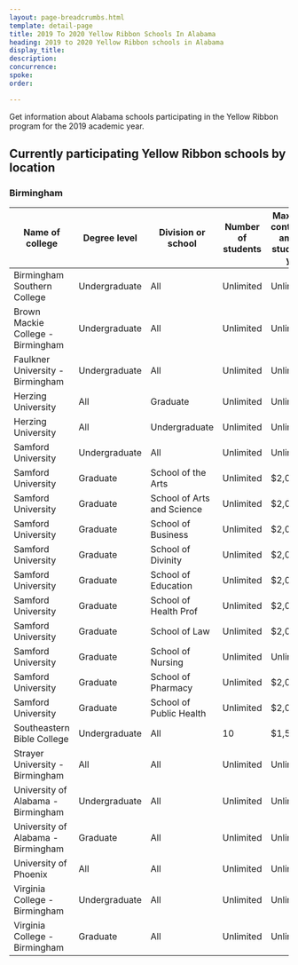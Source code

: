 ```yaml
---
layout: page-breadcrumbs.html
template: detail-page
title: 2019 To 2020 Yellow Ribbon Schools In Alabama
heading: 2019 to 2020 Yellow Ribbon schools in Alabama
display_title: 
description: 
concurrence: 
spoke: 
order: 

---
```


<div class="va-introtext">

Get information about Alabama schools participating in the Yellow Ribbon program for the 2019 academic year.

</div>

## Currently participating Yellow Ribbon schools by location

### Birmingham

| Name of college | Degree level | Division or school | Number of students | Max school contribution amt (Per student/per year) |
| ----- | ----- | ----- | ----- | ----- |
| Birmingham Southern College | Undergraduate | All |	Unlimited |	Unlimited |
| Brown Mackie College - Birmingham | Undergraduate |	All	| Unlimited	| Unlimited |
| Faulkner University - Birmingham | Undergraduate | All | Unlimited | Unlimited |
| Herzing University | All | Graduate | Unlimited | Unlimited |
| Herzing University | All | Undergraduate | Unlimited | Unlimited |
| Samford University | Undergraduate | All | Unlimited | Unlimited |
| Samford University | Graduate	| School of the Arts | Unlimited | $2,000.00 |
| Samford University | Graduate	| School of Arts and Science | Unlimited | $2,000.00 |
| Samford University | Graduate |	School of Business | Unlimited | $2,000.00 |
| Samford University | Graduate	| School of Divinity | Unlimited | $2,000.00 |
| Samford University | Graduate	| School of Education	| Unlimited	| $2,000.00 |
| Samford University | Graduate	| School of Health Prof	| Unlimited	| $2,000.00 |
| Samford University | Graduate	| School of Law	| Unlimited	| $2,000.00 |
| Samford University | Graduate	| School of Nursing	| Unlimited	| Unlimited |
| Samford University | Graduate	| School of Pharmacy | Unlimited | $2,000.00 |
| Samford University | Graduate	| School of Public Health	| Unlimited	| $2,000.00 |
| Southeastern Bible College | Undergraduate | All | 10	| $1,500.00 |
| Strayer University - Birmingham	| All |	All	| Unlimited	| Unlimited |
| University of Alabama - Birmingham | Undergraduate | All | Unlimited | Unlimited |
| University of Alabama - Birmingham | Graduate	| All	| Unlimited	| Unlimited |
| University of Phoenix | All | All	| Unlimited	| Unlimited |
| Virginia College - Birmingham	| Undergraduate	| All	| Unlimited	| Unlimited |
| Virginia College - Birmingham	| Graduate | All | Unlimited | Unlimited |

